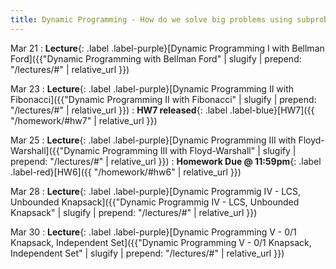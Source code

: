 ```yaml
---
title: Dynamic Programming - How do we solve big problems using subproblems? 
---
```


Mar 21
: **Lecture**{: .label .label-purple}[Dynamic Programming I with Bellman Ford]({{"Dynamic Programming with Bellman Ford" | slugify | prepend: "/lectures/#" | relative_url }})

Mar 23
: **Lecture**{: .label .label-purple}[Dynamic Programming II with Fibonacci]({{"Dynamic Programming II with Fibonacci" | slugify | prepend: "/lectures/#" | relative_url }})
: **HW7 released**{: .label .label-blue}[HW7]({{ "/homework/#hw7" | relative_url }})


Mar 25
: **Lecture**{: .label .label-purple}[Dynamic Programming III with Floyd-Warshall]({{"Dynamic Programming III with Floyd-Warshall" | slugify | prepend: "/lectures/#" | relative_url }})
: **Homework Due @ 11:59pm**{: .label .label-red}[HW6]({{ "/homework/#hw6" | relative_url }})

Mar 28
: **Lecture**{: .label .label-purple}[Dynamic Programmig IV - LCS, Unbounded Knapsack]({{"Dynamic Programmig IV - LCS, Unbounded Knapsack" | slugify | prepend: "/lectures/#" | relative_url }})


Mar 30
: **Lecture**{: .label .label-purple}[Dynamic Programming V - 0/1 Knapsack, Independent Set]({{"Dynamic Programming V - 0/1 Knapsack, Independent Set" | slugify | prepend: "/lectures/#" | relative_url }})

